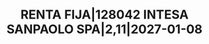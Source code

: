 ---
layout: asset
title: RENTA FIJA|128042 INTESA SANPAOLO SPA|2,11|2027-01-08
isin: IT0000966017
---